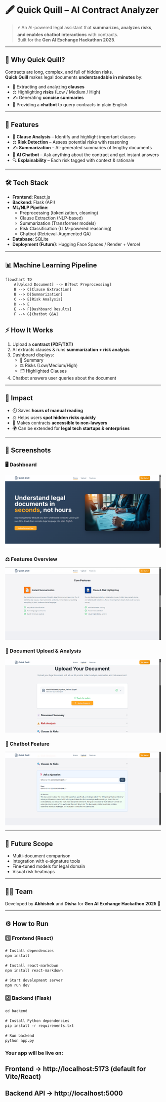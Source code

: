 # 🖋️ Quick Quill – AI Contract Analyzer  

> ⚡ An AI-powered legal assistant that **summarizes, analyzes risks, and enables chatbot interactions** with contracts.  
> Built for the **Gen AI Exchange Hackathon 2025**.  

---

## 🌟 Why Quick Quill?  
Contracts are long, complex, and full of hidden risks.  
**Quick Quill** makes legal documents **understandable in minutes** by:  
- 📑 Extracting and analyzing **clauses**  
- ⚖️ Highlighting **risks** (Low / Medium / High)  
- ✍️ Generating **concise summaries**  
- 🤖 Providing a **chatbot** to query contracts in plain English  

---

## 🚀 Features  
- 📑 **Clause Analysis** – Identify and highlight important clauses  
- ⚖️ **Risk Detection** – Assess potential risks with reasoning  
- ✍️ **Summarization** – AI-generated summaries of lengthy documents  
- 🤖 **AI Chatbot** – Ask anything about the contract and get instant answers  
- 🔍 **Explainability** – Each risk tagged with context & rationale  

---

## 🛠️ Tech Stack  
- **Frontend**: React.js  
- **Backend**: Flask (API)  
- **ML/NLP Pipeline**:  
  - Preprocessing (tokenization, cleaning)  
  - Clause Extraction (NLP-based)  
  - Summarization (Transformer models)  
  - Risk Classification (LLM-powered reasoning)  
  - Chatbot (Retrieval-Augmented QA)  
- **Database**: SQLite  
- **Deployment (Future)**: Hugging Face Spaces / Render + Vercel  

---

## 📊 Machine Learning Pipeline  
```mermaid
flowchart TD
    A[Upload Document] --> B[Text Preprocessing]
    B --> C[Clause Extraction]
    B --> D[Summarization]
    C --> E[Risk Analysis]
    D --> E
    E --> F[Dashboard Results]
    F --> G[Chatbot Q&A]
```

## ⚡ How It Works  
1. Upload a **contract (PDF/TXT)**  
2. AI extracts clauses & runs **summarization + risk analysis**  
3. Dashboard displays:  
   - 📑 Summary  
   - ⚖️ Risks (Low/Medium/High)  
   - 🗂️ Highlighted Clauses  
4. Chatbot answers user queries about the document  

---

## 🎯 Impact  
- ⏱️ Saves **hours of manual reading**  
- ⚖️ Helps users **spot hidden risks quickly**  
- 🤝 Makes contracts **accessible to non-lawyers**  
- 🌍 Can be extended for **legal tech startups & enterprises**  

---

## 📸 Screenshots  

### 🖥️ Dashboard  
![Dashboard](SCREENSHOTS/dashboard.png)  

### ⚖️ Features Overview  
![Features](SCREENSHOTS/features.png)

### 📂 Document Upload & Analysis  
![Document Upload](SCREENSHOTS/DOCUMENTS%20UPLOAD%20AND%20ANALYSIS.png)  

### 🤖 Chatbot Feature  
![Chatbot](SCREENSHOTS/CHATBOT%20FEATURE.png)  

---

## 📌 Future Scope  
- Multi-document comparison  
- Integration with e-signature tools  
- Fine-tuned models for legal domain  
- Visual risk heatmaps  

---

## 👩‍💻 Team 
Developed by **Abhishek** and **Disha** for **Gen AI Exchange Hackathon 2025** 🚀  

---

## ⚙️ How to Run  

### 1️⃣ Frontend (React)  
```
# Install dependencies
npm install

# Install react-markdown
npm install react-markdown

# Start development server
npm run dev

```

### 2️⃣ Backend (Flask)

```
cd backend

# Install Python dependencies
pip install -r requirements.txt

# Run backend
python app.py

```

### Your app will be live on:

## Frontend → http://localhost:5173 (default for Vite/React)

## Backend API → http://localhost:5000
